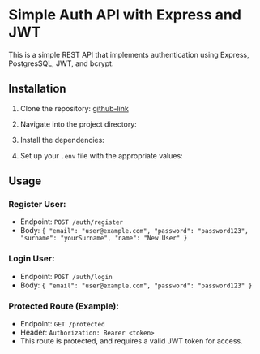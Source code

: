 # Simple Auth API with Express and JWT

This is a simple REST API that implements authentication using Express, PostgresSQL, JWT, and bcrypt.

## Installation

1. Clone the repository: [github-link](https://github.com/theCalculatar/Backend)

2. Navigate into the project directory:

3. Install the dependencies:

4. Set up your `.env` file with the appropriate values:

## Usage

### Register User:

- Endpoint: `POST /auth/register`
- Body: `{ "email": "user@example.com", "password": "password123", "surname": "yourSurname", "name": "New User" }`

### Login User:

- Endpoint: `POST /auth/login`
- Body: `{ "email": "user@example.com", "password": "password123" }`

### Protected Route (Example):

- Endpoint: `GET /protected`
- Header: `Authorization: Bearer <token>`
- This route is protected, and requires a valid JWT token for access.
